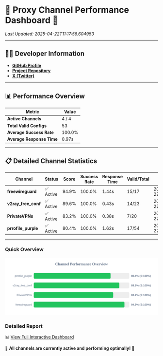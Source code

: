 # 🌟 Proxy Channel Performance Dashboard 🌟

_Last Updated: 2025-04-22T11:17:56.604953_

---

## 👩‍💻 Developer Information

- **[GitHub Profile](https://github.com/4n0nymou3)**  
- **[Project Repository](https://github.com/4n0nymou3/multi-proxy-config-fetcher)**  
- **[X (Twitter)](https://x.com/4n0nymou3)**  

---

## 📊 Performance Overview

| Metric                | Value       |
|-----------------------|-------------|
| **Active Channels**   | 4 / 4       |
| **Total Valid Configs** | 53          |
| **Average Success Rate** | 100.0%      |
| **Average Response Time** | 0.97s       |

---

## 📋 Detailed Channel Statistics

| Channel          | Status     | Score  | Success Rate | Response Time | Valid/Total | Last Success               |
|------------------|------------|--------|--------------|---------------|-------------|----------------------------|
| **freewireguard**  | ✅ Active  | 94.9%  | 100.0% | 1.44s         | 15/17       | 2025-04-22T11:17:56.603187 |
| **v2ray_free_conf**  | ✅ Active  | 89.6%  | 100.0% | 0.43s         | 14/23       | 2025-04-22T11:17:54.729246 |
| **PrivateVPNs**  | ✅ Active  | 83.2%  | 100.0% | 0.38s         | 7/20       | 2025-04-22T11:17:55.139770 |
| **prrofile_purple**  | ✅ Active  | 80.4%  | 100.0% | 1.62s         | 17/54       | 2025-04-22T11:17:54.228794 |

---

### Quick Overview
<div align="center">
  <a href="https://raw.githubusercontent.com/nullluser/NullRepo/refs/heads/main/assets/channel_stats_chart.svg">
    <img src="https://raw.githubusercontent.com/nullluser/NullRepo/refs/heads/main/assets/channel_stats_chart.svg" alt="Source Performance Statistics" width="800">
  </a>
</div>

### Detailed Report
📊 [View Full Interactive Dashboard](https://htmlpreview.github.io/?https://github.com/nullluser/NullRepo/blob/main/assets/performance_report.html)

🎉 **All channels are currently active and performing optimally!** 🎉
